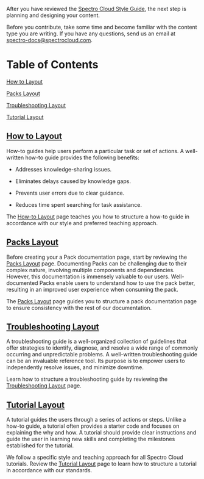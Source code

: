 After you have reviewed the [Spectro Cloud Style Guide](https://github.com/spectrocloud/librarium/wiki/Spectro-Cloud-Style-Guide), the next step is planning and designing your content.

Before you contribute, take some time and become familiar with the content type you are writing. If you have any questions, send us an email at [spectro-docs@spectrocloud.com](spectro-docs@spectrocloud.com).

# Table of Contents

[How to Layout](#how-to-layout)

[Packs Layout](#packs-layout)

[Troubleshooting Layout](#troubleshooting-layout)

[Tutorial Layout](#tutorial-layout)

## [How to Layout](https://github.com/spectrocloud/librarium/wiki/How-to-Layout)

How-to guides help users perform a particular task or set of actions. A well-written how-to guide provides the following benefits:

- Addresses knowledge-sharing issues.

- Eliminates delays caused by knowledge gaps.

- Prevents user errors due to clear guidance.

- Reduces time spent searching for task assistance.

The [How-to Layout](https://github.com/spectrocloud/librarium/wiki/How-to-Layout) page teaches you how to structure a how-to guide in accordance with our style and preferred teaching approach.

## [Packs Layout](https://github.com/spectrocloud/librarium/wiki/Packs-Layout)

Before creating your a Pack documentation page, start by reviewing the [Packs Layout](https://github.com/spectrocloud/librarium/wiki/Packs-Layout) page. Documenting Packs can be challenging due to their complex nature, involving multiple components and dependencies. However, this documentation is immensely valuable to our users. Well-documented Packs enable users to understand how to use the pack better, resulting in an improved user experience when consuming the pack.

The [Packs Layout](https://github.com/spectrocloud/librarium/wiki/Packs-Layout) page guides you to structure a pack documentation page to ensure consistency with the rest of our documentation.

## [Troubleshooting Layout](https://github.com/spectrocloud/librarium/wiki/Troubleshooting-Layout)

A troubleshooting guide is a well-organized collection of guidelines that offer strategies to identify, diagnose, and resolve a wide range of commonly occurring and unpredictable problems. A well-written troubleshooting guide can be an invaluable reference tool. Its purpose is to empower users to independently resolve issues, and minimize downtime.

Learn how to structure a troubleshooting guide by reviewing the [Troubleshooting Layout](https://github.com/spectrocloud/librarium/wiki/Troubleshooting-Layout) page.

## [Tutorial Layout](https://github.com/spectrocloud/librarium/wiki/Tutorial-Layout)

A tutorial guides the users through a series of actions or steps. Unlike a how-to guide, a tutorial often provides a starter code and focuses on explaining the why and how. A tutorial should provide clear instructions and guide the user in learning new skills and completing the milestones established for the tutorial.

We follow a specific style and teaching approach for all Spectro Cloud tutorials. Review the [Tutorial Layout](https://github.com/spectrocloud/librarium/wiki/Tutorial-Layout) page to learn how to structure a tutorial in accordance with our standards.
